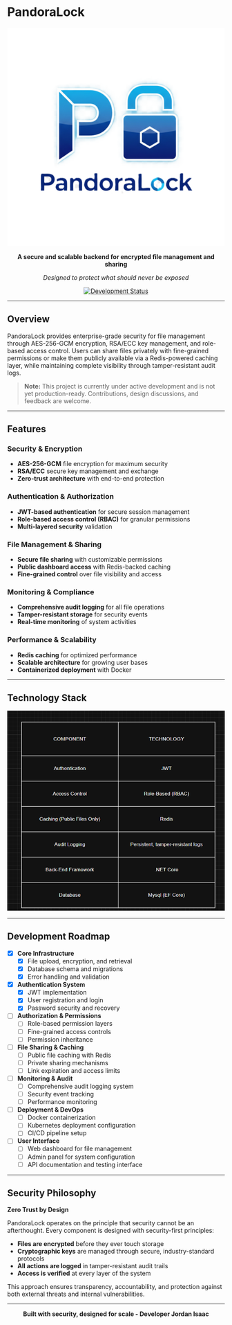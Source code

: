 # PandoraLock

<div align="center">

![Pandora Lock Logo](pandora_lock_logo.png)

**A secure and scalable backend for encrypted file management and sharing**

*Designed to protect what should never be exposed*

[![Development Status](https://img.shields.io/badge/status-under%20development-orange)]()

</div>

---

## Overview

PandoraLock provides enterprise-grade security for file management through AES-256-GCM encryption, RSA/ECC key management, and role-based access control. Users can share files privately with fine-grained permissions or make them publicly available via a Redis-powered caching layer, while maintaining complete visibility through tamper-resistant audit logs.

> **Note:** This project is currently under active development and is not yet production-ready. Contributions, design discussions, and feedback are welcome.

---

## Features

### Security & Encryption
- **AES-256-GCM** file encryption for maximum security
- **RSA/ECC** secure key management and exchange
- **Zero-trust architecture** with end-to-end protection

### Authentication & Authorization
- **JWT-based authentication** for secure session management
- **Role-based access control (RBAC)** for granular permissions
- **Multi-layered security** validation

### File Management & Sharing
- **Secure file sharing** with customizable permissions
- **Public dashboard access** with Redis-backed caching
- **Fine-grained control** over file visibility and access

### Monitoring & Compliance
- **Comprehensive audit logging** for all file operations
- **Tamper-resistant storage** for security events
- **Real-time monitoring** of system activities

### Performance & Scalability
- **Redis caching** for optimized performance
- **Scalable architecture** for growing user bases
- **Containerized deployment** with Docker 

---

## Technology Stack

![Pandora Lock Stack](pandora_lock_stack.png)

---

## Development Roadmap

- [x] **Core Infrastructure**
  - [x] File upload, encryption, and retrieval
  - [x] Database schema and migrations
  - [x] Error handling and validation

- [x] **Authentication System**
  - [x] JWT implementation
  - [x] User registration and login
  - [x] Password security and recovery

- [ ] **Authorization & Permissions**
  - [ ] Role-based permission layers
  - [ ] Fine-grained access controls
  - [ ] Permission inheritance

- [ ] **File Sharing & Caching**
  - [ ] Public file caching with Redis
  - [ ] Private sharing mechanisms
  - [ ] Link expiration and access limits

- [ ] **Monitoring & Audit**
  - [ ] Comprehensive audit logging system
  - [ ] Security event tracking
  - [ ] Performance monitoring

- [ ] **Deployment & DevOps**
  - [ ] Docker containerization
  - [ ] Kubernetes deployment configuration
  - [ ] CI/CD pipeline setup

- [ ] **User Interface**
  - [ ] Web dashboard for file management
  - [ ] Admin panel for system configuration
  - [ ] API documentation and testing interface

---

## Security Philosophy

**Zero Trust by Design**

PandoraLock operates on the principle that security cannot be an afterthought. Every component is designed with security-first principles:

- **Files are encrypted** before they ever touch storage
- **Cryptographic keys** are managed through secure, industry-standard protocols
- **All actions are logged** in tamper-resistant audit trails
- **Access is verified** at every layer of the system

This approach ensures transparency, accountability, and protection against both external threats and internal vulnerabilities.

---

<div align="center">

**Built with security, designed for scale - Developer Jordan Isaac**

</div>
